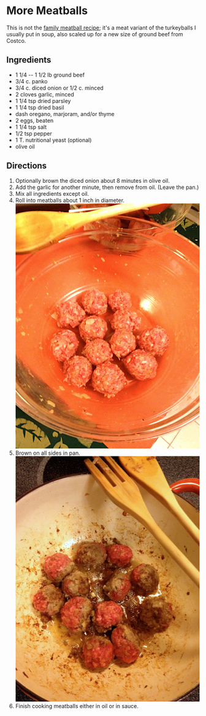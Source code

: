 [photographed]: ../indices/photographed.html

# More Meatballs

This is not the [family meatball recipe](../meat/meatballs.md); it's a meat variant of the turkeyballs I usually put in soup, also scaled up for a new size of ground beef from Costco.

## Ingredients

* 1 1/4 -- 1 1/2 lb ground beef
* 3/4 c. panko
* 3/4 c. diced onion or 1/2 c. minced
* 2 cloves garlic, minced
* 1 1/4 tsp dried parsley
* 1 1/4 tsp dried basil
* dash oregano, marjoram, and/or thyme
* 2 eggs, beaten
* 1 1/4 tsp salt
* 1/2 tsp pepper
* 1 T. nutritional yeast (optional)
* olive oil

## Directions

1. Optionally brown the diced onion about 8 minutes in olive oil.
2. Add the garlic for another minute, then remove from oil.  (Leave the pan.)
2. Mix all ingredients except oil.
3. Roll into meatballs about 1 inch in diameter.  ![raw](../images/raw.jpg)
4. Brown on all sides in pan.  ![browning](../images/browning.jpg)
5. Finish cooking meatballs either in oil or in sauce.
